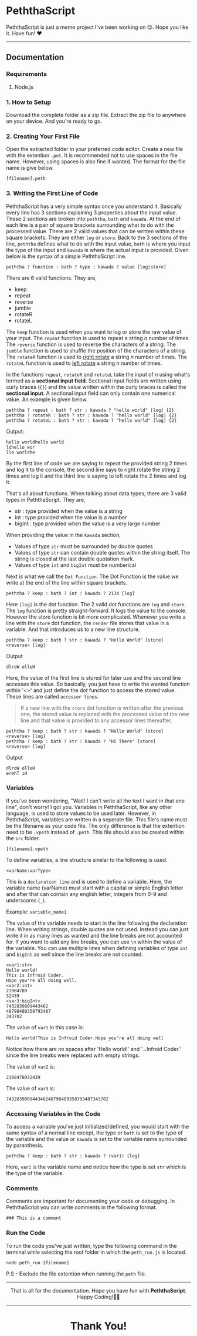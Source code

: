 # PeththaScript
PeththaScript is just a meme project I've been working on :wink:. Hope you like it. Have fun! :heart:

---

## Documentation

### Requirements
1. Node.js

### 1. How to Setup
Download the complete folder as a zip file. Extract the zip file to anywhere on your device. And you're ready to go.

### 2. Creating Your First File
Open the extracted folder in your preferred code editor. Create a new file with the extention `.pet`. It is recommended not to use spaces in the file name. However, using spaces is also fine if wanted. The format for the file name is give below.

```
[filename].peth
```

### 3. Writing the First Line of Code
PeththaScript has a very simple syntax once you understand it. Basically every line has 3 sections explaining 3 properties about the input value. These 2 sections are broken into `peththa`, `bath` and `kawada`. At the end of each line is a pair of square brackets surrounding what to do with the processed value. There are 2 valid values that can be written within these square brackets. They are either `log` or `store`. Back to the 3 sections of the line, `peththa` defines what to do with the input value, `bath` is where you input the type of the input and `kawada` is where the actual input is provided. Given below is the syntax of a simple PeththaScript line.

```
peththa ? function : bath ? type : kawada ? value [log|store]
```

There are 6 valid functions. They are,
- keep
- repeat
- reverse
- jumble
- rotateR
- rotateL

The `keep` function is used when you want to log or store the raw value of your input.
The `repeat` function is used to repeat a string *n* number of times.
The `reverse` function is used to reverse the characters of a string.
The `jumble` function is used to shuffle the position of the characters of a string.
The `rotateR` function is used to [right rotate](https://www.geeksforgeeks.org/complete-guide-on-array-rotations/) a string *n* number of times.
The `rotateL` function is used to [left rotate](https://www.geeksforgeeks.org/complete-guide-on-array-rotations/) a string *n* number of times.

In the functions `repeat`, `rotateR` and `rotateL` take the input of *n* using what's termed as a **sectional input field**. Sectional input fields are written using curly braces (`{}`) and the value written within the curly braces is called the **sectional input**. A sectional input field can only contain one numerical value. An example is given below.

```
peththa ? repeat : bath ? str : kawada ? "hello world" [log] {2}
peththa ? rotateR : bath ? str : kawada ? "hello world" [log] {2}
peththa ? rotateL : bath ? str : kawada ? "hello world" [log] {2}
```
Output:
```
hello worldhello world
ldhello wor
llo worldhe
```

By the first line of code we are saying to repeat the provided string 2 times and log it to the console, the second line says to right rotate the string 2 times and log it and the third line is saying to left rotate the 2 times and log it.

That's all about functions. When talking about data types, there are 3 valid types in PeththaScript. They are,

- str : type provided when the value is a string
- int : type provided when the value is a number
- bigInt : type provided when the value is a very large number

When providing the value in the `kawada` section,

- Values of type `str` must be surrounded by double quotes
- Values of type `str` can contain double quotes within the string itself. The string is closed at the last double quotation mark.
- Values of type `int` and `bigInt` must be numberical

Next is what we call the `Dot Function`. The Dot Function is the value we write at the end of the line within square brackets.

```
peththa ? keep : bath ? int : kawada ? 2134 [log]
```

Here `[log]` is the dot function. The 2 valid dot functions are `log` and `store`. The `log` function is pretty straight-forward. It logs the value to the console. However the store function is bit more complicated. Whenever you write a line with the `store` dot function, the `render` file stores that value in a variable. And that introduces us to a new line structure.

```
peththa ? keep : bath ? str : kawada ? "Hello World" [store]
<reverse> [log]
```
Output
```
dlroW olleH
```

Here, the value of the first line is stored for later use and the second line accesses this value. So basically, you just have to write the wanted function within '<>' and just define the dot function to access the stored value. These lines are called `accessor lines`.

> If a new line with the `store` dot function is written after the previous one, the stored value is replaced with the processed value of the new line and that value is provided to any accessor lines thereafter.

```
peththa ? keep : bath ? str : kawada ? "Hello World" [store]
<reverse> [log]
peththa ? keep : bath ? str : kawada ? "Hi There" [store]
<reverse> [log]
```
Output
```
dlroW olleH
erehT iH
```
### Variables
If you've been wondering, "Wait! I can't write all the text I want in that one line", don't worry! I got you. Variables in PeththaScript, like any other language, is used to store values to be used later. However, in PeththaScript, variables are written in a seperate file. This file's name must be the filename as your code file. The only difference is that the extention need to be `.vpeth` instead of `.peth`. This file should also be created within the `src` folder.

```
[filename].vpeth
```

To define variables, a line structure similar to the following is used.

```
<varName:varType>
```
This is a `declaration line` and is used to define a variable. Here, the variable name (varName) must start with a capital or simple English letter and after that can contain any english letter, integers from 0-9 and underscores (`_`).

Example: `variable_name1`

The value of the variable needs to start in the line following the declaration line. When writing strings, double quotes are not used. Instead you can just write it in as many lines as wanted and the line breaks are not accounted for. If you want to add any line breaks, you can use `\n` within the value of the variable. You can use multiple lines when defining variables of type `int` and `bigInt` as well since the line breaks are not counted.

```
<var1:str>
Hello world!
This is Infroid Coder.
Hope you're all doing well.
<var2:int>
21984789
32439
<var3:bigInt>
7432839809443462
48798489358793487
343782
```

The value of `var1` in this case is:
```
Hello world!This is Infroid Coder.Hope you're all doing well
```

Notice how there are no spaces after 'Hello world!' and '...Infroid Coder.' since the line breaks were replaced with empty strings.

The value of `var2` is:
```
2198478932439
```

The value of `var3` is:
```
743283980944346248798489358793487343782
```

### Accessing Variables in the Code

To access a variable you've just initialized/defined, you would start with the same syntax of a normal line except, the type or `bath` is set to the type of the variable and the value or `kawada` is set to the variable name surrounded by paranthesis.

```
peththa ? keep : bath ? str : kawada ? (var1) [log]
```

Here, `var1` is the variable name and notice how the type is set `str` which is the type of the variable.

### Comments
Comments are important for documenting your code or debugging. In PeththaScript you can write comments in the following format.

```
### This is a comment
```

### Run the Code
To run the code you've just written, type the following command in the terminal while selecting the root folder in which the `peth_run.js` is located.

```
node peth_run [filename]
```

P.S - Exclude the file extention when running the `peth` file.

---

<p align="center">That is all for the documentation. Hope you have fun with <b>PeththaScript</b>. Happy Coding!👨‍💻</p>

---

<h1 align="center">Thank You!</h1>
